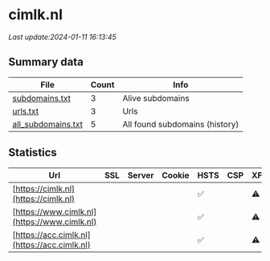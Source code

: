 # cimlk.nl
*Last update:2024-01-11 16:13:45*
## Summary data
| File       | Count | Info |
|------------|-------|------|
|[subdomains.txt](/data/cimlk/subdomains.txt)|3|Alive subdomains|
|[urls.txt](/data/cimlk/urls.txt)|3|Urls|
|[all_subdomains.txt](/data/cimlk/all_subdomains.txt)|5|All found subdomains (history)|
## Statistics
| Url | SSL | Server | Cookie | HSTS | CSP | XFO | XXP | RP | Tech |
|------------|-------|------|------|------|------|------|------|------|------|
|[https://cimlk.nl](https://cimlk.nl)| | | |:white_check_mark: | |:warning: |:white_check_mark: | |:white_check_mark: ||
|[https://www.cimlk.nl](https://www.cimlk.nl)| | | |:white_check_mark: | |:warning: |:white_check_mark: | |:white_check_mark: |HSTS|
|[https://acc.cimlk.nl](https://acc.cimlk.nl)| | | |:white_check_mark: | |:warning: |:white_check_mark: | |:white_check_mark: |HSTS|